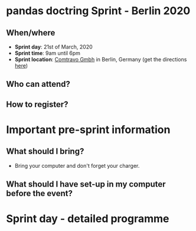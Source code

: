 # pandas doctring Sprint - Berlin 2020

## When/where
- **Sprint day**: 21st of March, 2020
- **Sprint time**: 9am until 6pm
- **Sprint location**: [Comtravo Gmbh](https://www.comtravo.com/de/) in Berlin, Germany (get the directions [here](https://www.google.com/maps/place/Comtravo+GmbH/@52.49445,13.4208812,17z/data=!3m1!4b1!4m5!3m4!1s0x47a84e3a1ac9d0a3:0xae81205016b51c44!8m2!3d52.49445!4d13.4230699?shorturl=1))

## Who can attend?

## How to register?

# Important pre-sprint information
## What should I bring?
- Bring your computer and don't forget your charger.

## What should I have set-up in my computer before the event?

# Sprint day - detailed programme 



